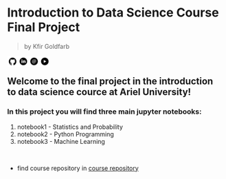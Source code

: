 # Introduction to Data Science Course Final Project
> by Kfir Goldfarb

<a href="https://github.com/kggold4"><img src="images/b-01.png" width="25px" height="25px" align="left"></a>
<a href="https://www.linkedin.com/in/kfir-goldfarb/"><img src="images/b-02.png"  width="25px" height="25px" align="left"></a>
<a href="mailto:kfir.goldfarb@msmail.ariel.ac.il"><img src="images/b-03.png" width="25px" height="25px" align="left"></a>
<a href="https://www.youtube.com/channel/UCypEWlruyG_I5A48GqB5c6g"><img src="images/b-04.png" width="25px" height="25px" align="left"></a>

<br>

## Welcome to the final project in the introduction to data science cource at Ariel University!

### In this project you will find three main jupyter notebooks:
1. notebook1 - Statistics and Probability
2. notebook2 - Python Programming
3. notebook3 - Machine Learning

<br>

* find course repository in <a href="https://github.com/kggold4/intro-to-data-sciense-course">course repository</a>
